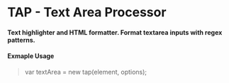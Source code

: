 # TAP - Text Area Processor 
#### Text highlighter and HTML formatter. Format textarea inputs with regex patterns.

#### Exmaple Usage

> var textArea = new tap(element, options);
